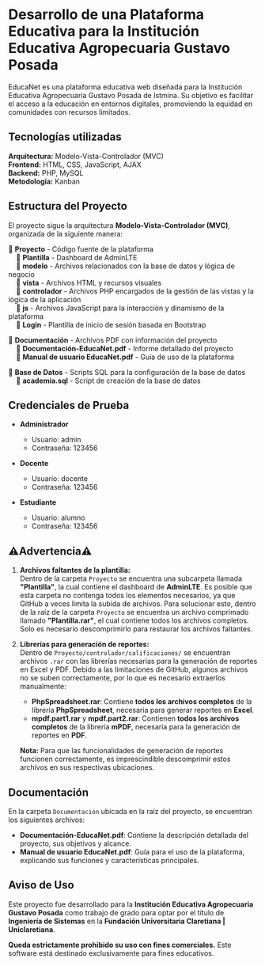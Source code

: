 # Desarrollo de una Plataforma Educativa para la Institución Educativa Agropecuaria Gustavo Posada

EducaNet es una plataforma educativa web diseñada para la Institución Educativa Agropecuaria Gustavo Posada de Istmina. Su objetivo es facilitar el acceso a la educación en entornos digitales, promoviendo la equidad en comunidades con recursos limitados.

## Tecnologías utilizadas

**Arquitectura:** Modelo-Vista-Controlador (MVC)  
**Frontend:** HTML, CSS, JavaScript, AJAX  
**Backend:** PHP, MySQL  
**Metodología:** Kanban  

## Estructura del Proyecto

El proyecto sigue la arquitectura **Modelo-Vista-Controlador (MVC)**, organizada de la siguiente manera:

📂 **Proyecto** - Código fuente de la plataforma  
&nbsp;&nbsp;&nbsp;&nbsp;📂 **Plantilla** - Dashboard de AdminLTE  
&nbsp;&nbsp;&nbsp;&nbsp;📂 **modelo** - Archivos relacionados con la base de datos y lógica de negocio  
&nbsp;&nbsp;&nbsp;&nbsp;📂 **vista** - Archivos HTML y recursos visuales  
&nbsp;&nbsp;&nbsp;&nbsp;📂 **controlador** - Archivos PHP encargados de la gestión de las vistas y la lógica de la aplicación  
&nbsp;&nbsp;&nbsp;&nbsp;📂 **js** - Archivos JavaScript para la interacción y dinamismo de la plataforma  
&nbsp;&nbsp;&nbsp;&nbsp;📂 **Login** - Plantilla de inicio de sesión basada en Bootstrap  

📂 **Documentación** - Archivos PDF con información del proyecto  
&nbsp;&nbsp;&nbsp;&nbsp;📄 **Documentación-EducaNet.pdf** - Informe detallado del proyecto  
&nbsp;&nbsp;&nbsp;&nbsp;📄 **Manual de usuario EducaNet.pdf** - Guía de uso de la plataforma  

📂 **Base de Datos** - Scripts SQL para la configuración de la base de datos  
&nbsp;&nbsp;&nbsp;&nbsp;📄 **academia.sql** - Script de creación de la base de datos 

  ## Credenciales de Prueba

- **Administrador**  
  - Usuario: admin  
  - Contraseña: 123456  

- **Docente**  
  - Usuario: docente  
  - Contraseña: 123456  

- **Estudiante**  
  - Usuario: alumno  
  - Contraseña: 123456  

## ⚠Advertencia⚠


1. **Archivos faltantes de la plantilla:**  
   Dentro de la carpeta `Proyecto` se encuentra una subcarpeta llamada **"Plantilla"**, la cual contiene el dashboard de **AdminLTE**. Es posible que esta carpeta no contenga todos los elementos necesarios, ya que GitHub a veces limita la subida de archivos. Para solucionar esto, dentro de la raíz de la carpeta `Proyecto` se encuentra un archivo comprimado llamado **"Plantilla.rar"**, el cual contiene todos los archivos completos. Solo es necesario descomprimirlo para restaurar los archivos faltantes.  

2. **Librerías para generación de reportes:**  
   Dentro de `Proyecto/controlador/calificaciones/` se encuentran archivos `.rar` con las librerías necesarias para la generación de reportes en Excel y PDF. Debido a las limitaciones de GitHub, algunos archivos no se suben correctamente, por lo que es necesario extraerlos manualmente:  
   - **PhpSpreadsheet.rar**: Contiene **todos los archivos completos** de la librería **PhpSpreadsheet**, necesaria para generar reportes en **Excel**.  
   - **mpdf.part1.rar** y **mpdf.part2.rar**: Contienen **todos los archivos completos** de la librería **mPDF**, necesaria para la generación de reportes en **PDF**.  

   **Nota:** Para que las funcionalidades de generación de reportes funcionen correctamente, es imprescindible descomprimir estos archivos en sus respectivas ubicaciones.  

 

## Documentación

En la carpeta `Documentación` ubicada en la raíz del proyecto, se encuentran los siguientes archivos:  

- **Documentación-EducaNet.pdf**: Contiene la descripción detallada del proyecto, sus objetivos y alcance.  
- **Manual de usuario EducaNet.pdf**: Guía para el uso de la plataforma, explicando sus funciones y características principales.

## Aviso de Uso

Este proyecto fue desarrollado para la **Institución Educativa Agropecuaria Gustavo Posada** como trabajo de grado para optar por el título de **Ingeniería de Sistemas** en la **Fundación Universitaria Claretiana | Uniclaretiana**.  

**Queda estrictamente prohibido su uso con fines comerciales.** Este software está destinado exclusivamente para fines educativos.  

